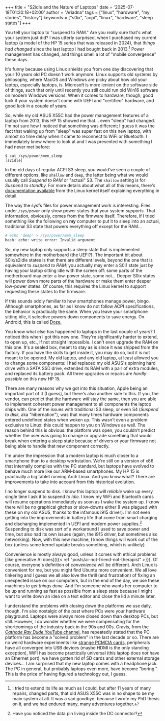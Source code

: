 +++
title = "S2idle and the Nature of Laptops"
date = '2025-07-18T01:20:18+02:00'
author = "Ariadna"
tags = ["linux", "hardware", "my stories", "history"]
keywords = ["s0ix", "acpi", "linux", "hardware", "sleep states"]
+++

You tell your laptop to "suspend to RAM." Are you really sure that's what your
system just did? I was utterly surprised, when I purchased my current laptop (a
model of the HP 15 series that was released in 2024), that _things had changed_
since the last laptop I had bought back in 2013.[^1] Power management has
changed, and things smell a lot of "mobile convergence" these days.

It's funny because using Linux shields you from one day discovering that your
10 years old PC doesn't work anymore. Linux supports old systems by philosophy,
where MacOS and Windows are picky about how old your laptop, especially laptops,
is. Microsoft is more lenient on the software side of things, such that only
until recently you still could run old Win16 software on modern Windows
versions. When it comes to hardware, though, good luck if your system doesn't
come with UEFI and "certified" hardware, and good luck in a couple of years.

So, while my old ASUS X55C had the power management features of a laptop from
2013, this HP 15 showed me that... even "sleep" had changed. I'm not sure how I
noticed that something was different; I guess it was the fact that waking up
from "sleep" was super fast on this new laptop, with almost no time delay when
it came to reconnect to WiFi or Bluetooth. I immediately knew where to look at
and I was presented with something I had never met before:

```bash
$ cat /sys/power/mem_sleep 
[s2idle]
```

In the old days of regular ACPI S3 sleep, you would've seen a couple of
different options, like ``shallow`` and ``deep``, the latter being what we would
usually call _Suspend to RAM_ or "actual" S3. The ``shallow`` setting is for
_Suspend to standby._ For more details about what all of this means, there's
[documentation available][sleep-docs] from the Linux kernel itself explaining
everything in detail.

The way the sysfs files for power management work is interesting. Files under
``/sys/power`` only show power states that your system _supports._ That
information, obviously, comes from the firmware itself. Therefore, if I tried
something like the following on **my** computer to put it to sleep into an 
actual, traditional S3 state that powers everything off except for the RAM...

```bash
# echo 'deep' > /sys/power/mem_sleep
bash: echo: write error: Invalid argument
```

So, my new laptop only supports a sleep state that is implemented somewhere in
the motherboard (the UEFI?). The important bit about S0ix/s2idle states is that
there are different levels, beyond the one that is equivalent to _suspend to
RAM;_ you actually may enter a S0i1 state just by having your laptop sitting
idle with the screen off: some parts of the motherboard may enter a low-power
state, some not... Deeper S0ix states will power down more parts of the hardware
or make them enter deeper low-power states. Of course, this requires the Linux
kernel to support requesting these states to the firmware.

If this sounds oddly familiar to how smartphones manage power, bingo. Although
smartphones, as far as I know do not follow ACPI specifications, the behavior is
practically the same. When you leave your smartphone sitting idle, it selective
powers down components to save energy. On Android, this is called
[Doze.][android-doze]

You know what else has happened to laptops in the last couple of years? I
noticed this when I got this new one. They're significantly harder to extend, to
open up, etc., if not straight impossible. I can't even upgrade the RAM on this
one. It's a sealed box, meant to stay as is since it was shipped from the
factory. If you have the skills to get inside it, you may do so, but it is not
meant to be opened. My old laptop, and any old laptop, at least allowed you to
change some components: I had replaced my old ASUS's spinning hard drive with a
SATA SSD drive, extended its RAM with a pair of extra modules, and replaced its
battery pack. All three upgrades or repairs are _hardly possible_ on this new HP
15.

There are many reasons why we got into this situation, Apple being an important
part of it (I guess), but there's also another side to this. If you, the vendor,
can predict that the hardware _will_ stay the same, then you are able to
implement coherent power management to all components the laptop ships with. One
of the issues with traditional S3 sleep, or even S4 (_Suspend to disk,_ aka
"hibernation"), was that many times hardware components entered undefined states
when woken up. This wasn't even a problem exclusive to Linux: this could happen
to you on Windows as well. The reason behind this is obvious: the platform was
open, you couldn't predict whether the user was going to change or upgrade
something that would break when entering a sleep state because of drivers or
your firmware not being able to handle that new component correctly.

I'm under the impression that a modern laptop is much closer to a smartphone 
than to a desktop workstation. We're still on a version of x86 that internally 
complies with the PC standard, but laptops have evolved to behave much more like
our ARM-based smartphones. My HP 15 is practically a big tablet running Arch
Linux. And you know what? There are improvements to take into account from this
historical evolution.

I no longer suspend to disk. I know this laptop will _reliable_ wake up every
single time I ask it to suspend _to idle._ I know my WiFi and Bluetooth cards
will resume operations immediately as soon as I wake the system up. I know there
will be no graphical gitches or slow-downs either (I was plagued with these on
my old ASUS, thanks to the infamous i915 driver). I'm not even getting into the
improvements in battery life that come from smart charging and discharging
implemented in UEFI and modern power supplies.[^2] Suspending to disk was sort
of a workaround I used to save power and time, but also had its own issues
(again, the i915 driver, but sometimes also networking). Now, with this new 
machine, I know things will work out of the box (unless some kernel update
breaks something, which is unlikely).

Convenience is mostly always good, unless it comes with ethical problems [like
generative AI does]({{< ref "posts/ai-not-friend-not-therapist" >}}). Of course,
everyone's definition of _convenience_ will be different. Arch Linux is
convenient for me, but you might find Ubuntu more convenient. We all love
tinkering and I guess we all also love the thrill (and frustration) of fixing an
unexpected issue on our computers, but in the end of the day, we use these
machines _to get things done._ And I'm someone who wants her computer to be up
and running as fast as possible from a sleep state because I might want to write
down an idea on a text editor and close the lid a minute later.

I understand the problems with closing down the platforms we use daily, though.
I'm also nostalgic of the past where PCs were your hardware playground. Laptops
were always more closed down than desktop PCs, but still. However, I do wonder
whether we were compensating for the shortcomings of the industry back in the
90s and 00s. Gravis, from the [_Cathode Ray Dude_ YouTube channel,][crd-yt] has
repeatedly stated that the PC platform has become a "solved problem" in the last
decade or so. There are no weird hardware experiments like [strange PCMCIA
cards,][crd-pcmcia-camera] peripherals have all converged into USB devices
(maybe HDMI is the only standing exception), WiFi has become practically
universal (this laptop does _not_ have an Ethernet port), we have gotten rid of
SD cards and other external storage devices... I am surprised that my new laptop
comes with a headphone jack. The PC in general, but probably laptops even more,
have become "boring." This is the price of having figured a technology out, I
guess.

[^1]: I tried to extend its life as much as I could, but after 11 years of many
    repairs, changed parts, that old ASUS X55C was in no shape to be my main
    system at all. It was a sad goodbye, because I wrote my PhD thesis on it,
    and we had endured many, many adventures together.

[^2]: Have you noticed the data pin living inside the DC connector?

[sleep-docs]: https://www.kernel.org/doc/html/latest/admin-guide/pm/sleep-states.html

[android-doze]: https://source.android.com/docs/core/power/platform_mgmt

[crd-yt]: https://www.youtube.com/@CathodeRayDude

[crd-pcmcia-camera]: https://www.youtube.com/watch?v=xpJBHjl9_VU
